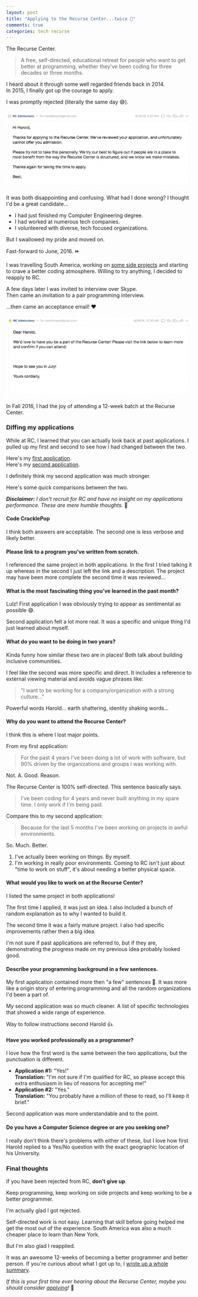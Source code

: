 ```yaml
---
layout: post
title: "Applying to the Recurse Center...twice 💌"
comments: true
categories: tech recurse
---
```


The Recurse Center.

> A free, self-directed, educational retreat for people who want to get better at programming, whether they've been coding for three decades or three months.

I heard about it through some well regarded friends back in 2014.  
In 2015, I finally got up the courage to apply.

I was promptly rejected (literally the same day 😅).

![RC Rejection Email](/assets/posts/rc-rejection-email.jpg)

It was both disappointing and confusing. What had I done wrong? I thought I'd be a great candidate...

- I had just finished my Computer Engineering degree.
- I had worked at numerous tech companies.
- I volunteered with diverse, tech focused organizations.

But I swallowed my pride and moved on.

Fast-forward to June, 2016. ⏩

I was travelling South America, working on [some side projects](https://epub.press) and starting to crave a better coding atmosphere. Willing to try anything, I decided to reapply to RC.

A few days later I was invited to interview over Skype.  
Then came an invitation to a pair programming interview.

...then came an acceptance email! ❤️

![RC Acceptance Email](/assets/posts/rc-acceptance-email.jpg)

In Fall 2016, I had the joy of attending a 12-week batch at the Recurse Center.

### Diffing my applications

While at RC, I learned that you can actually look back at past applications. I pulled up my first and second to see how I had changed between the two.

Here's my [first application](/assets/posts/rc-application-1.jpg).  
Here's my [second application](/assets/posts/rc-application-2.jpg).

I definitely think my second application was much stronger.

Here's some quick comparisons between the two.

***Disclaimer:*** *I don't recruit for RC and have no insight on my applications performance. These are mere humble thoughts.* 🤔

#### **Code CracklePop**

I think both answers are acceptable. The second one is less verbose and likely better.

#### **Please link to a program you've written from scratch.**

I referenced the same project in both applications. In the first I tried talking it up whereas in the second I just left the link and a description. The project may have been more complete the second time it was reviewed...

#### **What is the most fascinating thing you've learned in the past month?**

Lulz! First application I was obviously trying to appear as sentimental as possible 😅.

Second application felt a lot more real. It was a specific and unique thing I'd just learned about myself.

#### **What do you want to be doing in two years?**

Kinda funny how similar these two are in places! Both talk about building inclusive communities.

I feel like the second was more specific and direct. It includes a reference to external viewing material and avoids vague phrases like:

> "I want to be working for a company/organization with a strong culture..."

Powerful words Harold... earth shattering, identity shaking words...

#### **Why do you want to attend the Recurse Center?**

I think this is where I lost major points.

From my first application:

> For the past 4 years I've been doing a lot of work with software, but 90% driven by the organizations and groups I was working with.

Not. A. Good. Reason.

The Recurse Center is 100% self-directed. This sentence basically says.

> I've been coding for 4 years and never built anything in my spare time. I only work if I'm being paid.

Compare this to my second application:

> Because for the last 5 months I've been working on projects in awful environments.

So. Much. Better.

1. I've actually been working on things. By myself.
2. I'm working in really poor environments. Coming to RC isn't just about "time to work on stuff", it's about needing a better physical space.

#### **What would you like to work on at the Recurse Center?**

I listed the same project in both applications!

The first time I applied, it was just an idea. I also included a bunch of random explanation as to why I wanted to build it.

The second time it was a fairly mature project. I also had specific improvements rather then a big idea.

I'm not sure if past applications are referred to, but if they are, demonstrating the progress made on my previous idea probably looked good.

#### **Describe your programming background in a few sentences.**

My first application contained more then "a few" sentences 😬. It was more like a origin story of entering programming and all the random organizations I'd been a part of.

My second application was so much cleaner. A list of specific technologies that showed a wide range of experience.

Way to follow instructions second Harold 👍.

#### **Have you worked professionally as a programmer?**

I love how the first word is the same between the two applications, but the punctuation is different.

- **Application #1:** "Yes!"  
**Translation:** "I'm not sure if I'm qualified for RC, so please accept this extra enthusiasm in lieu of reasons for accepting me!"
- **Application #2:** "Yes."  
**Translation:** "You probably have a million of these to read, so I'll keep it brief."

Second application was more understandable and to the point.

#### **Do you have a Computer Science degree or are you seeking one?**

I really don't think there's problems with either of these, but I love how first Harold replied to a Yes/No question with the exact geographic location of his University.

### Final thoughts

If you have been rejected from RC, **don't give up**.

Keep programming, keep working on side projects and keep working to be a better programmer.

I'm actually glad I got rejected.

Self-directed work is not easy. Learning that skill before going helped me get the most out of the experience. South America was also a much cheaper place to learn than New York.

But I'm also glad I reapplied.

It was an awesome 12-weeks of becoming a better programmer and better person. If you're curious about what I got up to, I [wrote up a whole summary](/tech/recurse/2017/01/27/recurse-center-return-statement/).

*If this is your first time ever hearing about the Recurse Center, maybe you should consider [applying](https://www.recurse.com/apply)!* 🎉
